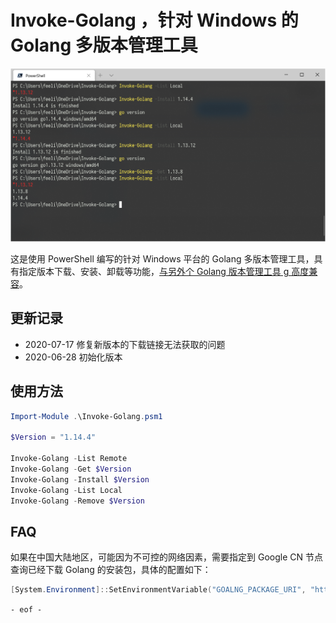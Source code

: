 # Invoke-Golang ，针对 Windows 的 Golang 多版本管理工具

![screenshots.png](./screenshots.png)

这是使用 PowerShell 编写的针对 Windows 平台的 Golang 多版本管理工具，具有指定版本下载、安装、卸载等功能，[与另外个 Golang 版本管理工具 g 高度兼容](https://github.com/voidint/g)。

## 更新记录

* 2020-07-17 修复新版本的下载链接无法获取的问题
* 2020-06-28 初始化版本

## 使用方法

```powershell
Import-Module .\Invoke-Golang.psm1

$Version = "1.14.4"

Invoke-Golang -List Remote
Invoke-Golang -Get $Version
Invoke-Golang -Install $Version
Invoke-Golang -List Local
Invoke-Golang -Remove $Version
```

## FAQ

如果在中国大陆地区，可能因为不可控的网络因素，需要指定到 Google CN 节点查询已经下载 Golang 的安装包，具体的配置如下：

```powershell
[System.Environment]::SetEnvironmentVariable("GOALNG_PACKAGE_URI", "https://golang.google.cn/dl/", "User")
```

`- eof -`
